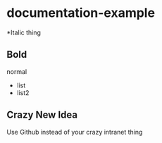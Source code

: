 # documentation-example

*Italic thing

## Bold

normal
- list
- list2


## Crazy New Idea

Use Github instead of your crazy intranet thing
